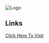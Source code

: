
![Logo](https://i.postimg.cc/6QTS6yZh/Screenshot-1.png)


## Links

[Click Here To Visit](https://hasanuzzamanjibon.github.io/scrollTopToBottomAnimationOnHover/)


